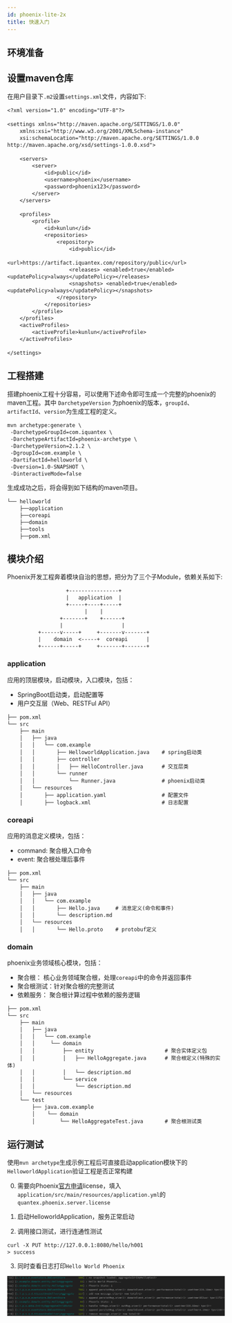 ```yaml
---
id: phoenix-lite-2x 
title: 快速入门
---
```


## 环境准备

## 设置maven仓库

在用户目录下`.m2`设置`settings.xml`文件，内容如下:

```shell
<?xml version="1.0" encoding="UTF-8"?>

<settings xmlns="http://maven.apache.org/SETTINGS/1.0.0" 
    xmlns:xsi="http://www.w3.org/2001/XMLSchema-instance" 
    xsi:schemaLocation="http://maven.apache.org/SETTINGS/1.0.0 http://maven.apache.org/xsd/settings-1.0.0.xsd">

    <servers>
        <server>
            <id>public</id>
            <username>phoenix</username>
            <password>phoenix123</password>
        </server>
    </servers>

    <profiles>
        <profile>
            <id>kunlun</id>
            <repositories>
                <repository>
                    <id>public</id>
                    <url>https://artifact.iquantex.com/repository/public</url>
                    <releases> <enabled>true</enabled><updatePolicy>always</updatePolicy></releases> 
                    <snapshots> <enabled>true</enabled><updatePolicy>always</updatePolicy></snapshots>
                </repository>
            </repositories>
        </profile>
    </profiles>
    <activeProfiles>
        <activeProfile>kunlun</activeProfile>
    </activeProfiles>

</settings>

```


## 工程搭建

搭建phoenix工程十分容易，可以使用下述命令即可生成一个完整的phoenix的maven工程。其中 `DarchetypeVersion` 为phoenix的版本，`groupId`、`artifactId`、`version`为生成工程的定义。

```
mvn archetype:generate \
 -DarchetypeGroupId=com.iquantex \
 -DarchetypeArtifactId=phoenix-archetype \
 -DarchetypeVersion=2.1.2 \
 -DgroupId=com.example \
 -DartifactId=helloworld \
 -Dversion=1.0-SNAPSHOT \
 -DinteractiveMode=false 
```

生成成功之后，将会得到如下结构的maven项目。

```shell
└── helloworld
    ├──application
    ├──coreapi 
    ├──domain  
    ├──tools 
	├──pom.xml
```

## 模块介绍

Phoenix开发工程奔着模块自治的思想，把分为了三个子Module，依赖关系如下:
```shell
                   +----------------+
                   |   application  |
                   +-----+----+-----+
                         |    |
                 +-------+    +------+
                 |                   |
          +------v-----+     +-------v-------+
          |    domain  <-----+  coreapi      |
          +------+-----+     +-------+-------+
```

### application
应用的顶层模块，启动模块，入口模块，包括：

- SpringBoot启动类，启动配置等
- 用户交互层（Web、RESTFul API）

``` shell
├── pom.xml
└── src
    ├── main
    │   ├── java
    │   │   └── com.example
    │   │       ├── HelloworldApplication.java    # spring启动类
    │   │       ├── controller
    │   │       │   ├── HelloController.java      # 交互层类 
    │   │       └── runner
    │   │           └── Runner.java               # phoenix启动类
    │   └── resources
    │       ├── application.yaml                  # 配置文件
    │       ├── logback.xml                       # 日志配置
```

### coreapi
应用的消息定义模块，包括：
- command: 聚合根入口命令
- event: 聚合根处理后事件

```shell
├── pom.xml
└── src
    ├── main
    │   ├── java
    │   │   └── com.example
    │   │       ├── Hello.java     # 消息定义(命令和事件)
    │   │       └── description.md
    │   └── resources
    │   │       └── Hello.proto    # protobuf定义

```

### domain
phoenix业务领域核心模块，包括：
- 聚合根： 核心业务领域聚合根，处理`coreapi`中的命令并返回事件
- 聚合根测试：针对聚合根的完整测试
- 依赖服务： 聚合根计算过程中依赖的服务逻辑

``` shell
├── pom.xml
└── src
    ├── main
    │   ├── java
    │   │   └── com.example
    │   │     └── domain
    │   │         ├── entity                       # 聚合实体定义包
    │   │         │   ├── HelloAggregate.java      # 聚合根定义(特殊的实体)
    │   │         │   └── description.md          
    │   │         └── service
    │   │             └── description.md
    │   └── resources
    └── test
        ├── java.com.example
        │    └── domain
        │        └── HelloAggregateTest.java       # 聚合根测试类
```

## 运行测试

使用`mvn archetype`生成示例工程后可直接启动application模块下的`HelloworldApplication`验证工程是否正常构建

0. 需要向Phoenix[官方申请]()license，填入`application/src/main/resources/application.yml`的`quantex.phoenix.server.license`

1. 启动HelloworldApplication，服务正常启动

2. 调用接口测试，进行连通性测试
```shell
curl -X PUT http://127.0.0.1:8080/hello/h001
> success
```

3. 同时查看日志打印`Hello World Phoenix`

![show](../../assets/phoenix2.x/phoenix-lite/example-hello-log.png)
